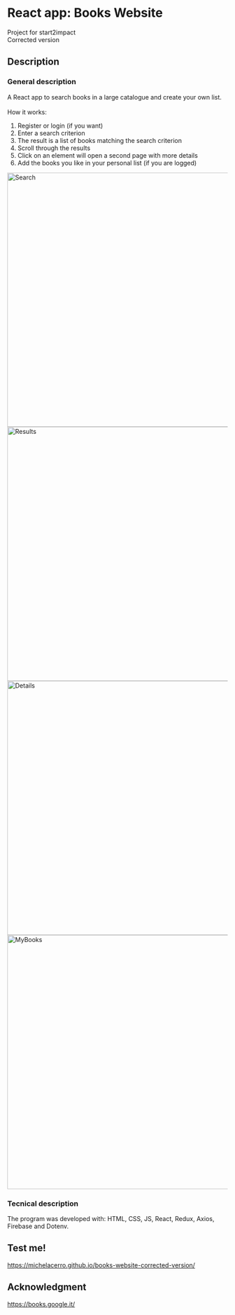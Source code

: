 # React app: Books Website
Project for start2impact <br/>
Corrected version

## Description
### General description
A React app to search books in a large catalogue and create your own list. <br /> <br />
How it works: 
1. Register or login (if you want)
2. Enter a search criterion
3. The result is a list of books matching the search criterion
4. Scroll through the results 
5. Click on an element will open a second page with more details
6. Add the books you like in your personal list (if you are logged)

<img width="580" alt="Search" src="https://user-images.githubusercontent.com/78146321/125112927-26079e00-e0e8-11eb-840a-ed6582a6beb6.png">
<img width="580" alt="Results" src="https://user-images.githubusercontent.com/78146321/125112878-125c3780-e0e8-11eb-92dc-9c4360bcf36d.png">
<img width="580" alt="Details" src="https://user-images.githubusercontent.com/78146321/125112956-33bd2380-e0e8-11eb-90b4-d0b471f68af9.png">
<img width="580" alt="MyBooks" src="https://user-images.githubusercontent.com/78146321/125112978-3f104f00-e0e8-11eb-92ed-284ad1913fb6.png">

### Tecnical description 
The program was developed with: HTML, CSS, JS, React, Redux, Axios, Firebase and Dotenv.

## Test me!
https://michelacerro.github.io/books-website-corrected-version/

## Acknowledgment
https://books.google.it/
